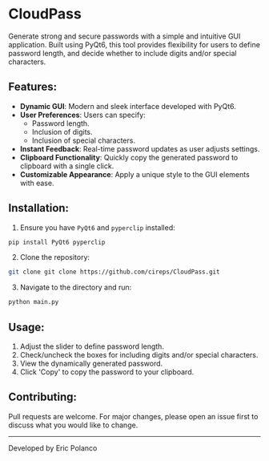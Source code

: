 # CloudPass

Generate strong and secure passwords with a simple and intuitive GUI application. Built using PyQt6, this tool provides flexibility for users to define password length, and decide whether to include digits and/or special characters.

## Features:
- **Dynamic GUI**: Modern and sleek interface developed with PyQt6.
- **User Preferences**: Users can specify:
  - Password length.
  - Inclusion of digits.
  - Inclusion of special characters.
- **Instant Feedback**: Real-time password updates as user adjusts settings.
- **Clipboard Functionality**: Quickly copy the generated password to clipboard with a single click.
- **Customizable Appearance**: Apply a unique style to the GUI elements with ease.

## Installation:

1. Ensure you have `PyQt6` and `pyperclip` installed:
```bash
pip install PyQt6 pyperclip
```

2. Clone the repository:
```bash
git clone git clone https://github.com/cireps/CloudPass.git

```

3. Navigate to the directory and run:
```bash
python main.py
```

## Usage:

1. Adjust the slider to define password length.
2. Check/uncheck the boxes for including digits and/or special characters.
3. View the dynamically generated password.
4. Click 'Copy' to copy the password to your clipboard.

## Contributing:
Pull requests are welcome. For major changes, please open an issue first to discuss what you would like to change.

---

Developed by Eric Polanco
